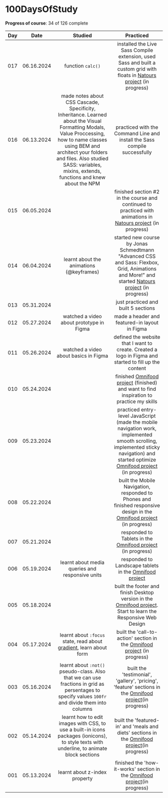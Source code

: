 # 100DaysOfStudy

**Progress of course**: 34 of 126 complete


| Day |    Date    |                                                                                                                                   Studied                                                                                                                                  |                                                                                                                         Practiced                                                                                                                        |
|:---:|:----------:|:--------------------------------------------------------------------------------------------------------------------------------------------------------------------------------------------------------------------------------------------------------------------------:|:--------------------------------------------------------------------------------------------------------------------------------------------------------------------------------------------------------------------------------------------------------:|
| 017 | 06.16.2024 | function `calc()`                                                                                                                                                                                                                                                          | installed the Live Sass Compile extension, used Sass and built a custom grid with floats in [Natours project](https://github.com/anna0211/advanced-css-course/tree/main/Natours) (in progress)                                                           |
| 016 | 06.13.2024 | made notes about CSS Cascade, Specificity, Inheritance. Learned about the Visual Formatting Modals, Value Proccessing, how to name classes using BEM and architect your folders and files. Also studied SASS: variables, mixins, extends, functions and knew about the NPM | practiced with the Command Line and install the Sass compile successfully                                                                                                                                                                                |
| 015 | 06.05.2024 |                                                                                                                                                                                                                                                                            | finished section #2 in the course and continued to practiced with animations in [Natours project](https://github.com/anna0211/advanced-css-course/tree/main/Natours) (in progress)                                                                       |
| 014 | 06.04.2024 | learnt about the animations (@keyframes)                                                                                                                                                                                                                                   | started new course by Jonas Schmedtmann "Advanced CSS and Sass: Flexbox, Grid, Animations and More!" and started [Natours project](https://github.com/anna0211/advanced-css-course/tree/main/Natours) (in progress)                                      |
| 013 | 05.31.2024 |                                                                                                                                                                                                                                                                            | just practiced and built 5 sections                                                                                                                                                                                                                      |
| 012 | 05.27.2024 | watched a video about prototype in Figma                                                                                                                                                                                                                                   | made a header and featured-in layout in Figma                                                                                                                                                                                                            |
| 011 | 05.26.2024 | watched a video about basics in Figma                                                                                                                                                                                                                                      | defined the website that I want to create. Created a logo in Figma and started to fill up the content                                                                                                                                                    |
| 010 | 05.24.2024 |                                                                                                                                                                                                                                                                            | finished [Omnifood project](https://github.com/anna0211/html-css-course/tree/main/07-Omnifood) (finished) and want to find inspiration to practice my skills                                                                                             |
| 009 | 05.23.2024 |                                                                                                                                                                                                                                                                            | practiced entry-level JavaScript (made the mobile navigation work, implemented smooth scrolling, implemented sticky navigation) and started optimize [Omnifood project](https://github.com/anna0211/html-css-course/tree/main/07-Omnifood) (in progress) |
| 008 | 05.22.2024 |                                                                                                                                                                                                                                                                            | built the Mobile Navigation, responded to Phones and finished responsive design in the [Omnifood project](https://github.com/anna0211/html-css-course/tree/main/07-Omnifood) (in progress)                                                               |
| 007 | 05.21.2024 |                                                                                                                                                                                                                                                                            | responded to Tablets in the [Omnifood project](https://github.com/anna0211/html-css-course/tree/main/07-Omnifood) (in progress)                                                                                                                          |
| 006 | 05.19.2024 | learnt about media queries and responsive units                                                                                                                                                                                                                            | responded to Landscape tablets in the [Omnifood project](https://github.com/anna0211/html-css-course/tree/main/07-Omnifood)                                                                                                                              |
| 005 | 05.18.2024 |                                                                                                                                                                                                                                                                            | built the footer and finish Desktop version in the [Omnifood project](https://github.com/anna0211/html-css-course/tree/main/07-Omnifood). Start to learn the Responsive Web Design                                                                       |
| 004 | 05.17.2024 | learnt about `:focus` state, read about [gradient](https://doka.guide/css/linear-gradient/), learn about form                                                                                                                                                              | built the 'call-to-action' section in the [Omnifood project](https://github.com/anna0211/html-css-course/tree/main/07-Omnifood) (in progress)                                                                                                            |
| 003 | 05.16.2024 | learnt about `:not()` pseudo-class. Also that we can use fractions in grid as persentages to specify values `100fr` and divide them into columns                                                                                                                           | built the 'testimonial', 'gallery', 'pricing', 'feature' sections in the [Omnifood project](https://github.com/anna0211/html-css-course/tree/main/07-Omnifood)(in progress)                                                                              |
| 002 | 05.14.2024 | learnt how to edit images with CSS, to use a built-in icons packages (ionicons), to style texts with underline, to animate block sections                                                                                                                                  | built the 'featured-in' and 'meals and diets' sections in the [Omnifood project](https://github.com/anna0211/html-css-course/tree/main/07-Omnifood)(in progress)                                                                                         |
| 001 | 05.13.2024 | learnt about z-index property                                                                                                                                                                                                                                              | finished the 'how-it-works' section in the [Omnifood project](https://github.com/anna0211/html-css-course/tree/main/07-Omnifood)(in progress)                                                                                                            |
